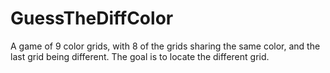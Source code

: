 # GuessTheDiffColor
A game of 9 color grids, with 8 of the grids sharing the same color, and the last grid being different.
The goal is to locate the different grid.
